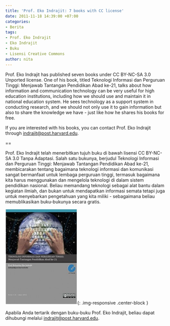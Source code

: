 ```yaml
---
title: 'Prof. Eko Indrajit: 7 books with CC license'
date: 2011-11-18 14:39:00 +07:00
categories:
- Berita
tags:
- Prof. Eko Indrajit
- Eko Indrajit
- Buku
- Lisensi Creative Commons
author: nita
---
```


Prof. Eko Indrajit has published seven books under CC BY-NC-SA 3.0 Unported license. One of his book, titled Teknologi Informasi dan Perguruan Tinggi: Menjawab Tantangan Pendidikan Abad ke-21, talks about how information and communication technology can be very useful for high education institutions, including how we should use and maintain it in national education system. He sees technology as a support system in conducting research, and we should not only use it to gain information but also to share the knowledge we have - just like how he shares his books for free. 

If you are interested with his books, you can contact Prof. Eko Indrajit through indrajit@post.harvard.edu.

==

Prof. Eko Indrajit telah menerbitkan tujuh buku di bawah lisensi CC BY-NC-SA 3.0 Tanpa Adaptasi. Salah satu bukunya, berjudul Teknologi Informasi dan Perguruan Tinggi: Menjawab Tantangan Pendidikan Abad ke-21, membicarakan tentang bagaimana teknologi informasi dan komunikasi sangat bermanfaat untuk lembaga perguruan tinggi, termasuk bagaimana kita harus menggunakan dan mengelola teknologi di dalam sistem pendidikan nasional. Beliau memandang teknologi sebagai alat bantu dalam kegiatan ilmiah, dan bukan untuk mendapatkan informasi semata tetapi juga untuk menyebarkan pengetahuan yang kita miliki - sebagaimana beliau memublikasikan buku-bukunya secara gratis.

![TIKPerguruanTinggi-226x300.jpg](/uploads/TIKPerguruanTinggi-226x300.jpg){: .img-responsive .center-block }

Apabila Anda tertarik dengan buku-buku Prof. Eko Indrajit, beliau dapat dihubungi melalui indrajit@post.harvard.edu.